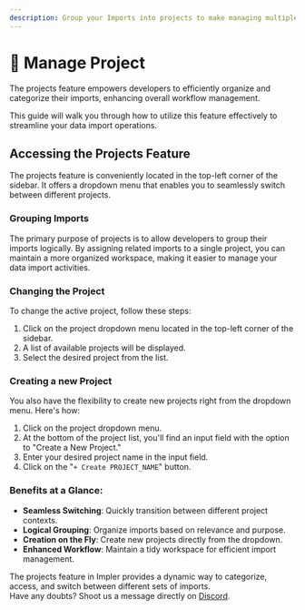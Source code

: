 ```yaml
---
description: Group your Imports into projects to make managing multiple imports easy
---
```


# 🤶 Manage Project

The projects feature empowers developers to efficiently organize and categorize their imports, enhancing overall workflow management.

This guide will walk you through how to utilize this feature effectively to streamline your data import operations.

## **Accessing the Projects Feature**

The projects feature is conveniently located in the top-left corner of the sidebar. It offers a dropdown menu that enables you to seamlessly switch between different projects.

### **Grouping Imports**

The primary purpose of projects is to allow developers to group their imports logically. By assigning related imports to a single project, you can maintain a more organized workspace, making it easier to manage your data import activities.

### Changing the Project

To change the active project, follow these steps:

1. Click on the project dropdown menu located in the top-left corner of the sidebar.
2. A list of available projects will be displayed.
3. Select the desired project from the list.

### Creating a new Project

You also have the flexibility to create new projects right from the dropdown menu. Here's how:

1. Click on the project dropdown menu.
2. At the bottom of the project list, you'll find an input field with the option to "Create a New Project."
3. Enter your desired project name in the input field.
4. Click on the "`+ Create PROJECT_NAME`" button.

### **Benefits at a Glance:**

* **Seamless Switching**: Quickly transition between different project contexts.
* **Logical Grouping**: Organize imports based on relevance and purpose.
* **Creation on the Fly**: Create new projects directly from the dropdown.
* **Enhanced Workflow**: Maintain a tidy workspace for efficient import management.

The projects feature in Impler provides a dynamic way to categorize, access, and switch between different sets of imports.\
Have any doubts? Shoot us a message directly on [Discord](https://discord.impler.io).
